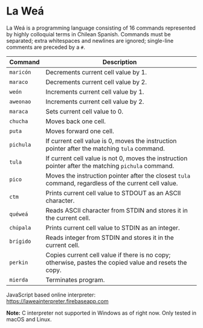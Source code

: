 # La Weá

La Weá is a programming language consisting of 16 commands represented by highly colloquial terms in Chilean Spanish. Commands must be separated; extra whitespaces and newlines are ignored; single-line comments are preceded by a ```#```.

Command       | Description
------------- | -----------
```maricón``` | Decrements current cell value by 1.
```maraco```  | Decrements current cell value by 2.
```weón```    | Increments current cell value by 1.
```aweonao``` | Increments current cell value by 2.
```maraca```  | Sets current cell value to 0.
```chucha```  | Moves back one cell.
```puta```    | Moves forward one cell.
```pichula``` | If current cell value is 0, moves the instruction pointer after the matching ```tula``` command.
```tula```    | If current cell value is not 0, moves the instruction pointer after the matching ```pichula``` command.
```pico```    | Moves the instruction pointer after the closest ```tula``` command, regardless of the current cell value.
```ctm```     | Prints current cell value to STDOUT as an ASCII character.
```quéweá```  | Reads ASCII character from STDIN and stores it in the current cell.
```chúpala``` | Prints current cell value to STDIN as an integer.
```brígido``` | Reads integer from STDIN and stores it in the current cell.
```perkin```  | Copies current cell value if there is no copy; otherwise, pastes the copied value and resets the copy.
```mierda```  | Terminates program.

JavaScript based online interpreter: https://laweainterpreter.firebaseapp.com

**Note:** C interpreter not supported in Windows as of right now. Only tested in macOS and Linux.
